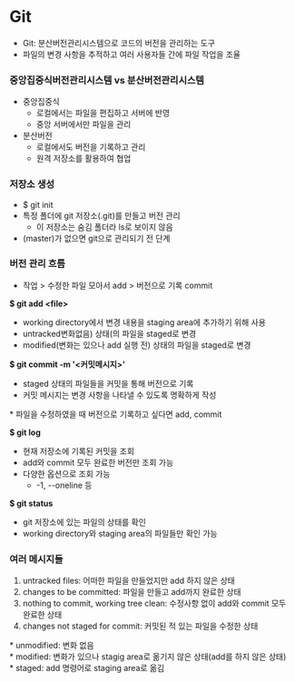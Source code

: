 # Git
- Git: 분산버전관리시스템으로 코드의 버전을 관리하는 도구
- 파일의 변경 사항을 추적하고 여러 사용자들 간에 파일 작업을 조율

### 중앙집중식버전관리시스템 vs 분산버전관리시스템
- 중앙집중식
  - 로컬에서는 파일을 편집하고 서버에 반영
  - 중앙 서버에서만 파일을 관리
- 분산버전
  - 로컬에서도 버전을 기록하고 관리
  - 원격 저장소를 활용하여 협업

### 저장소 생성
- $ git init
- 특정 폴더에 git 저장소(.git)를 만들고 버전 관리
  - 이 저장소는 숨김 폴더라 ls로 보이지 않음
- (master)가 없으면 git으로 관리되기 전 단계

### 버전 관리 흐름
- 작업 > 수정한 파일 모아서 add > 버전으로 기록 commit

**$ git add \<file>**
- working directory에서 변경 내용을 staging area에 추가하기 위해 사용
- untracked변화없음) 상태(의 파일을 staged로 변경
- modified(변화는 있으나 add 실행 전) 상태의 파일을 staged로 변경

**$ git commit -m '<커밋메시지>'**
- staged 상태의 파일들을 커밋을 통해 버전으로 기록
- 커밋 메시지는 변경 사항을 나타낼 수 있도록 명확하게 작성

\* 파일을 수정하였을 때 버전으로 기록하고 싶다면 add, commit

**$ git log**
- 현재 저장소에 기록된 커밋을 조회
- add와 commit 모두 완료한 버전만 조회 가능
- 다양한 옵션으로 조회 가능
  - -1, --oneline 등

**$ git status**
- git 저장소에 있는 파일의 상태를 확인
- working directory와 staging area의 파일들만 확인 가능

### 여러 메시지들
1. untracked files: 어떠한 파일을 만들었지만 add 하지 않은 상태
2. changes to be committed: 파일을 만들고 add까지 완료한 상태
3. nothing to commit, working tree clean: 수정사항 없이 add와 commit 모두 완료한 상태
4. changes not staged for commit: 커밋된 적 있는 파일을 수정한 상태

\* unmodified: 변화 없음<br>
\* modified: 변화가 있으나 stagig area로 옮기지 않은 상태(add를 하지 않은 상태)<br>
\* staged: add 명령어로 staging area로 옮김
